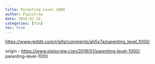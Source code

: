 ```yaml
---
title: Parenting Level 1000
author: PipisCrew
date: 2019-01-18
categories: [fun]
toc: true
---
```


https://www.reddit.com/r/gifs/comments/ah5s7a/parenting_level_1000/

origin - https://www.pipiscrew.com/2019/01/parenting-level-1000/ parenting-level-1000